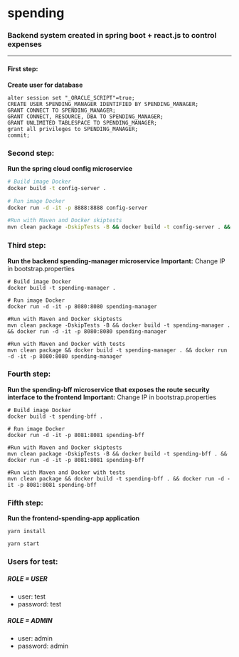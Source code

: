 # spending
### Backend system created in spring boot + react.js to control expenses
---

#### First step:
**Create user for database**

```
alter session set "_ORACLE_SCRIPT"=true; 
CREATE USER SPENDING_MANAGER IDENTIFIED BY SPENDING_MANAGER; 
GRANT CONNECT TO SPENDING_MANAGER; 
GRANT CONNECT, RESOURCE, DBA TO SPENDING_MANAGER; 
GRANT UNLIMITED TABLESPACE TO SPENDING_MANAGER; 
grant all privileges to SPENDING_MANAGER; 
commit;
```

### Second step:
**Run the spring cloud config microservice**

```sh
# Build image Docker
docker build -t config-server .

# Run image Docker
docker run -d -it -p 8888:8888 config-server

#Run with Maven and Docker skiptests
mvn clean package -DskipTests -B && docker build -t config-server . && docker run -d -it -p 8888:8888 config-server
````

### Third step:
**Run the backend spending-manager microservice**
**Important:**
Change IP in bootstrap.properties

```
# Build image Docker
docker build -t spending-manager .

# Run image Docker
docker run -d -it -p 8080:8080 spending-manager

#Run with Maven and Docker skiptests
mvn clean package -DskipTests -B && docker build -t spending-manager . && docker run -d -it -p 8080:8080 spending-manager

#Run with Maven and Docker with tests
mvn clean package && docker build -t spending-manager . && docker run -d -it -p 8080:8080 spending-manager
```

### Fourth step:
**Run the spending-bff microservice that exposes the route security interface to the frontend**
**Important:**
Change IP in bootstrap.properties
```
# Build image Docker
docker build -t spending-bff .

# Run image Docker
docker run -d -it -p 8081:8081 spending-bff

#Run with Maven and Docker skiptests
mvn clean package -DskipTests -B && docker build -t spending-bff . && docker run -d -it -p 8081:8081 spending-bff

#Run with Maven and Docker with tests
mvn clean package && docker build -t spending-bff . && docker run -d -it -p 8081:8081 spending-bff
```

### Fifth step:
**Run the frontend-spending-app application**

```
yarn install
```
```
yarn start
```

### Users for test:
##### ROLE = USER
* user: test
* password: test

##### ROLE = ADMIN
* user: admin
* password: admin